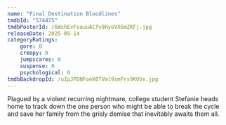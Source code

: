 ```yaml
---
name: "Final Destination Bloodlines"
tmdbId: "574475"
tmdbPosterId: /6WxhEvFsauuACfv8HyoVX6mZKFj.jpg
releaseDate: 2025-05-14
categoryRatings:
    gore: 0
    creepy: 0
    jumpscares: 0
    suspense: 0
    psychological: 0
tmdbBackdropId: /uIpJPDNFoeX0TVml9smPrs9KUVx.jpg
---
```

Plagued by a violent recurring nightmare, college student Stefanie heads home to track down the one person who might be able to break the cycle and save her family from the grisly demise that inevitably awaits them all.
